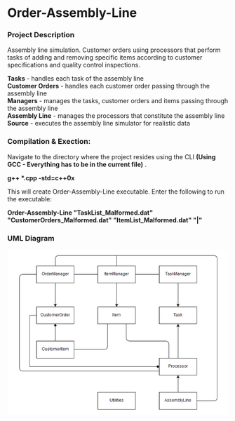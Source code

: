 # Order-Assembly-Line


### Project Description
Assembly line simulation. Customer orders using processors that perform tasks of adding and removing specific items according to customer specifications and quality control inspections.

**Tasks** - handles each task of the assembly line  
**Customer Orders** - handles each customer order passing through the assembly line  
**Managers** - manages the tasks, customer orders and items passing through the assembly line  
**Assembly Line** - manages the processors that constitute the assembly line  
**Source** - executes the assembly line simulator for realistic data  


### Compilation & Exection:   
Navigate to the directory where the project resides using the CLI **(Using GCC - Everything has to be in the current file)** .    
  
**g++ \*.cpp -std=c++0x**  
  
This will create Order-Assembly-Line executable. Enter the following to run the executable:  
  
**Order-Assembly-Line "TaskList_Malformed.dat" "CustomerOrders_Malformed.dat" "ItemList_Malformed.dat" "|"**



### UML Diagram
![UML Diagram](/Images/UML.png)
